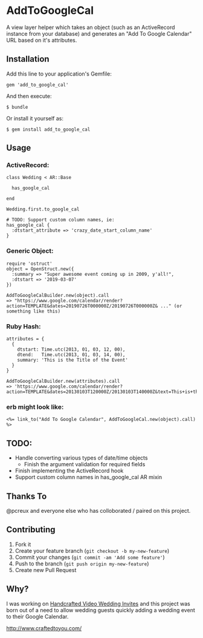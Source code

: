 # AddToGoogleCal

A view layer helper which takes an object (such as an ActiveRecord instance from your database) and generates an "Add To Google Calendar" URL based on it's attributes.

## Installation

Add this line to your application's Gemfile:

    gem 'add_to_google_cal'

And then execute:

    $ bundle

Or install it yourself as:

    $ gem install add_to_google_cal

## Usage

### ActiveRecord:

    class Wedding < AR::Base

      has_google_cal

    end

    Wedding.first.to_google_cal

    # TODO: Support custom column names, ie:
    has_google_cal {
      :dtstart_attribute => 'crazy_date_start_column_name'
    }

### Generic Object:

    require 'ostruct'
    object = OpenStruct.new({
      :summary => "Super awesome event coming up in 2009, y'all!",
      :dtstart => '2019-03-07'
    })

    AddToGoogleCalBuilder.new(object).call
    => "https://www.google.com/calendar/render?action=TEMPLATE&dates=20190726T000000Z/20190726T000000Z& ..." (or something like this)

### Ruby Hash:

    attributes = {
      {
        dtstart: Time.utc(2013, 01, 03, 12, 00),
        dtend:   Time.utc(2013, 01, 03, 14, 00),
        summary: 'This is the Title of the Event'
      }
    }

    AddToGoogleCalBuilder.new(attributes).call
    => 'https://www.google.com/calendar/render?action=TEMPLATE&dates=20130103T120000Z/20130103T140000Z&text=This+is+the+Title+of+the+Event'


### erb might look like:

    <%= link_to("Add To Google Calendar", AddToGoogleCal.new(object).call) %>


## TODO:

* Handle converting various types of date/time objects
  * Finish the argument validation for required fields
* Finish implementing the ActiveRecord hook
* Support custom column names in has_google_cal AR mixin


## Thanks To

@pcreux and everyone else who has colloborated / paired on this project.



## Contributing

1. Fork it
2. Create your feature branch (`git checkout -b my-new-feature`)
3. Commit your changes (`git commit -am 'Add some feature'`)
4. Push to the branch (`git push origin my-new-feature`)
5. Create new Pull Request



## Why?

I was working on [Handcrafted Video Wedding Invites](http://www.craftedtoyou.com/) and this project was born out of a need to allow wedding guests quickly adding a wedding event to their Google Calendar.

http://www.craftedtoyou.com/
